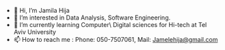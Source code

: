 
- 👋 Hi, I’m Jamila Hija
- 👀 I’m interested in Data Analysis, Software Engineering.
- 🌱 I’m currently learning Computer\ Digital sciences for Hi-tech at Tel Aviv University 
- 📫 How to reach me : Phone: 050-7507061, Mail: Jamelehija@gmail.com
